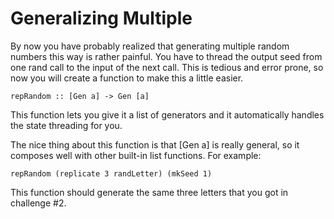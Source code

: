 # Generalizing Multiple 

By now you have probably realized that generating multiple random numbers this
way is rather painful.  You have to thread the output seed from one rand call
to the input of the next call.  This is tedious and error prone, so now you
will create a function to make this a little easier.

    repRandom :: [Gen a] -> Gen [a]

This function lets you give it a list of generators and it automatically
handles the state threading for you.

The nice thing about this function is that [Gen a] is really general, so it
composes well with other built-in list functions.  For example:

    repRandom (replicate 3 randLetter) (mkSeed 1)

This function should generate the same three letters that you got in challenge
#2.
